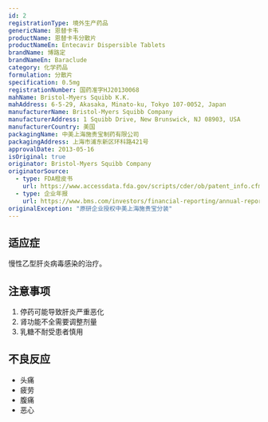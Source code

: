 ```yaml
---
id: 2
registrationType: 境外生产药品
genericName: 恩替卡韦
productName: 恩替卡韦分散片
productNameEn: Entecavir Dispersible Tablets
brandName: 博路定
brandNameEn: Baraclude
category: 化学药品
formulation: 分散片
specification: 0.5mg
registrationNumber: 国药准字HJ20130068
mahName: Bristol-Myers Squibb K.K.
mahAddress: 6-5-29, Akasaka, Minato-ku, Tokyo 107-0052, Japan
manufacturerName: Bristol-Myers Squibb Company
manufacturerAddress: 1 Squibb Drive, New Brunswick, NJ 08903, USA
manufacturerCountry: 美国
packagingName: 中美上海施贵宝制药有限公司
packagingAddress: 上海市浦东新区环科路421号
approvalDate: 2013-05-16
isOriginal: true
originator: Bristol-Myers Squibb Company
originatorSource:
  - type: FDA橙皮书
    url: https://www.accessdata.fda.gov/scripts/cder/ob/patent_info.cfm?Product_No=001&Appl_No=021797
  - type: 企业年报
    url: https://www.bms.com/investors/financial-reporting/annual-reports.html
originalException: "原研企业授权中美上海施贵宝分装"
---
```


## 适应症

慢性乙型肝炎病毒感染的治疗。

## 注意事项

1. 停药可能导致肝炎严重恶化
2. 肾功能不全需要调整剂量
3. 乳糖不耐受患者慎用

## 不良反应

- 头痛
- 疲劳
- 腹痛
- 恶心
